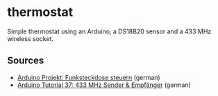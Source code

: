 thermostat
==========

Simple thermostat using an Arduino, a DS18B20 sensor and a 433 MHz wireless socket.

## Sources
* [Arduino Projekt: Funksteckdose steuern](https://draeger-it.blog/arduino-projekt-funksteckdose-steuern/) (german)
* [Arduino Tutorial 37: 433 MHz Sender & Empfänger](https://draeger-it.blog/arduino-tutorial-433mhz-sender-empfaenger/) (german)
